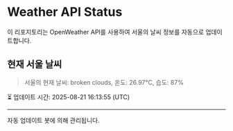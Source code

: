 
# Weather API Status

이 리포지토리는 OpenWeather API를 사용하여 서울의 날씨 정보를 자동으로 업데이트합니다.

## 현재 서울 날씨
> 서울의 현재 날씨: broken clouds, 온도: 26.97°C, 습도: 87%

⏳ 업데이트 시간: 2025-08-21 16:13:55 (UTC)

---
자동 업데이트 봇에 의해 관리됩니다.
